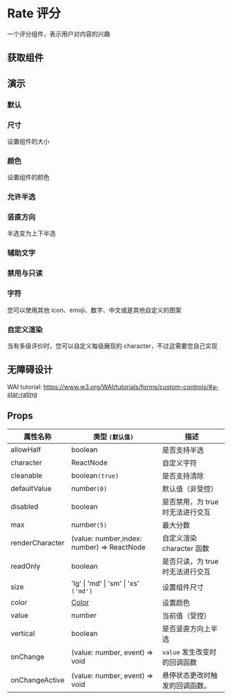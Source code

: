 # Rate 评分

一个评分组件，表示用户对内容的兴趣

## 获取组件

<!--{include:<import-guide>}-->

## 演示

### 默认

<!--{include:`basic.md`}}-->

### 尺寸

设置组件的大小

<!--{include:`size.md`}}-->

### 颜色

设置组件的颜色

<!--{include:`color.md`}}-->

### 允许半选

<!--{include:`half-select.md`}}-->

### 竖直方向

半选变为上下半选

<!--{include:`vertical.md`}}-->

### 辅助文字

<!--{include:`hover.md`}}-->

### 禁用与只读

<!--{include:`disabled.md`}}-->

### 字符

您可以使用其他 icon、emoji、数字、中文或是其他自定义的图案

<!--{include:`character.md`}}-->

### 自定义渲染

当有多级评价时，您可以自定义每级展现的 character，不过这需要您自己实现

<!--{include:`custom-character.md`}}-->

## 无障碍设计

WAI tutorial: https://www.w3.org/WAI/tutorials/forms/custom-controls/#a-star-rating

## Props

| 属性名称        | 类型 `(默认值)`                                   | 描述                             |
| --------------- | ------------------------------------------------- | -------------------------------- |
| allowHalf       | boolean                                           | 是否支持半选                     |
| character       | ReactNode                                         | 自定义字符                       |
| cleanable       | boolean`(true)`                                   | 是否支持清除                     |
| defaultValue    | number`(0)`                                       | 默认值（非受控）                 |
| disabled        | boolean                                           | 是否禁用，为 true 时无法进行交互 |
| max             | number`(5)`                                       | 最大分数                         |
| renderCharacter | (value: number,index: number) => ReactNode        | 自定义渲染 character 函数        |
| readOnly        | boolean                                           | 是否只读，为 true 时无法进行交互 |
| size            | 'lg' &#124; 'md' &#124; 'sm' &#124; 'xs' `('md')` | 设置组件尺寸                     |
| color           | [Color](#code-ts-color-code)                      | 设置颜色                         |
| value           | number                                            | 当前值（受控）                   |
| vertical        | boolean                                           | 是否竖直方向上半选               |
| onChange        | (value: number, event) => void                    | `value` 发生改变时的回调函数     |
| onChangeActive  | (value: number, event) => void                    | 悬停状态更改时触发的回调函数。   |

<!--{include:(_common/types/color.md)}-->
